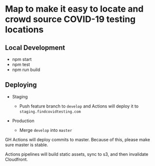 # Map to make it easy to locate and crowd source COVID-19 testing locations

## Local Development

* npm start
* npm test
* npm run build

## Deploying

* Staging 
  * Push feature branch to `develop` and Actions will deploy it to `staging.findcovidtesting.com`

* Production 
  * Merge `develop` into `master`

GH Actions will deploy commits to master. Because of this, please make sure master is stable. 

Actions pipelines will build static assets, sync to s3, and then invalidate Cloudfront. 
